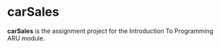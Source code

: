 # carSales
**carSales** is the  assignment project for the Introduction To Programming ARU module.


